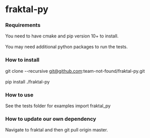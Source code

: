 # fraktal-py

### Requirements
You need to have cmake and pip version 10+ to install.<br/><br/>
You may need additional python packages to run the tests.

### How to install
git clone --recursive git@github.com:team-not-found/fraktal-py.git <br/><br/>
pip install ./fraktal-py

### How to use
See the tests folder for examples
import fraktal_py

### How to update our own dependency
Navigate to fraktal and then git pull origin master.
